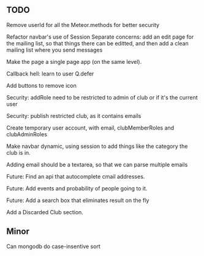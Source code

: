 
## TODO

Remove userId for all the Meteor.methods for better security

Refactor navbar's use of Session
Separate concerns: add an edit page for the mailing list, so that things there can be editted, and then add a clean mailing list where you send messages

Make the page a single page app (on the same level).

Callback hell: learn to user Q.defer

Add buttons to remove icon

Security: addRole need to be restricted to admin of club or if it's the current user

Security: publish restricted club, as it contains emails

Create temporary user account, with email, clubMemberRoles and clubAdminRoles

Make navbar dynamic, using session to add things like the category the club is in.

Adding email should be a textarea, so that we can parse multiple emails

Future: Find an api that autocomplete cmail addresses.

Future: Add events and probability of people going to it.

Future: Add a search box that eliminates result on the fly

Add a Discarded Club section.


## Minor

Can mongodb do case-insentive sort